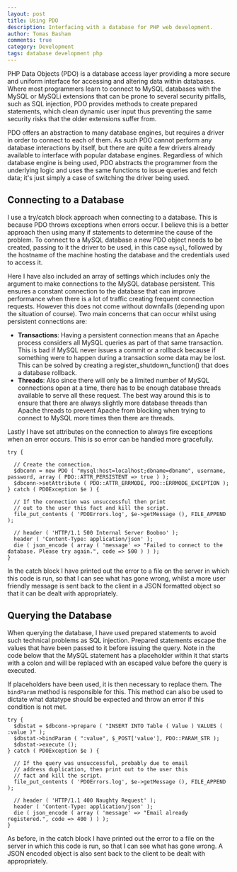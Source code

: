 ```yaml
---
layout: post
title: Using PDO
description: Interfacing with a database for PHP web development.
author: Tomas Basham
comments: true
category: Development
tags: database development php
---
```

PHP Data Objects (PDO) is a database access layer providing a more secure and uniform interface for accessing and altering data within databases. Where most programmers learn to connect to MySQL databases with the MySQL or MySQLi extensions that can be prone to several security pitfalls, such as SQL injection, PDO provides methods to create prepared statements, which clean dynamic user input thus preventing the same security risks that the older extensions suffer from.

PDO offers an abstraction to many database engines, but requires a driver in order to connect to each of them. As such PDO cannot perform any database interactions by itself, but there are quite a few drivers already available to interface with popular database engines. Regardless of which database engine is being used, PDO abstracts the programmer from the underlying logic and uses the same functions to issue queries and fetch data; it's just simply a case of switching the driver being used.

## Connecting to a Database

I use a try/catch block approach when connecting to a database. This is because PDO throws exceptions when errors occur. I believe this is a better approach then using many if statements to determine the cause of the problem. To connect to a MySQL database a new PDO object needs to be created, passing to it the driver to be used, in this case `mysql`, followed by the hostname of the machine hosting the database and the credentials used to access it.

Here I have also included an array of settings which includes only the argument to make connections to the MySQL database persistent. This ensures a constant connection to the database that can improve performance when there is a lot of traffic creating frequent connection requests. However this does not come without downfalls (depending upon the situation of course). Two main concerns that can occur whilst using persistent connections are:

* **Transactions**: Having a persistent connection means that an Apache process considers all MySQL queries as part of that same transaction. This is bad if MySQL never issues a commit or a rollback because if something were to happen during a transaction some data may be lost. This can be solved by creating a register_shutdown_function() that does a database rollback.
* **Threads**: Also since there will only be a limited number of MySQL connections open at a time, there has to be enough database threads available to serve all these request. The best way around this is to ensure that there are always slightly more database threads than Apache threads to prevent Apache from blocking when trying to connect to MySQL more times then there are threads.

Lastly I have set attributes on the connection to always fire exceptions when an error occurs. This is so error can be handled more
gracefully.

    try {

      // Create the connection.
      $dbconn = new PDO ( "mysql:host=localhost;dbname=dbname", username, password, array ( PDO::ATTR_PERSISTENT => true ) );
      $dbconn->setAttribute ( PDO::ATTR_ERRMODE, PDO::ERRMODE_EXCEPTION );
    } catch ( PDOException $e ) {

      // If the connection was unsuccessful then print
      // out to the user this fact and kill the script.
      file_put_contents ( 'PDOErrors.log', $e->getMessage (), FILE_APPEND );

      // header ( 'HTTP/1.1 500 Internal Server Booboo' );
      header ( 'Content-Type: application/json' );
      die ( json_encode ( array ( 'message' => "Failed to connect to the database. Please try again.", code => 500 ) ) );
    }

In the catch block I have printed out the error to a file on the server in which this code is run, so that I can see what has gone wrong, whilst a more user friendly message is sent back to the client in a JSON formatted object so that it can be dealt with appropriately.

## Querying the Database

When querying the database, I have used prepared statements to avoid such technical problems as SQL injection. Prepared statements escape the values that have been passed to it before issuing the query. Note in the code below that the MySQL statement has a placeholder within it that starts with a colon and will be replaced with an escaped value before the query is executed.

If placeholders have been used, it is then necessary to replace them. The `bindParam` method is responsible for this. This method can also be used to dictate what datatype should be expected and throw an error if this condition is not met.

    try {
      $dbstat = $dbconn->prepare ( "INSERT INTO Table ( Value ) VALUES ( :value )" );
      $dbstat->bindParam ( ":value", $_POST['value'], PDO::PARAM_STR );
      $dbstat->execute ();
    } catch ( PDOException $e ) {

      // If the query was unsuccessful, probably due to email
      // address duplication, then print out to the user this
      // fact and kill the script.
      file_put_contents ( 'PDOErrors.log', $e->getMessage (), FILE_APPEND );

      // header ( 'HTTP/1.1 400 Naughty Request' );
      header ( 'Content-Type: application/json' );
      die ( json_encode ( array ( 'message' => "Email already registered.", code => 400 ) ) );
    }

As before, in the catch block I have printed out the error to a file on the server in which this code is run, so that I can see what has gone wrong. A JSON encoded object is also sent back to the client to be dealt with appropriately.
